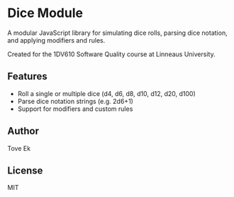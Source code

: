 # Dice Module
A modular JavaScript library for simulating dice rolls, parsing dice notation, and applying modifiers and rules.

Created for the 1DV610 Software Quality course at Linneaus University.

## Features
- Roll a single or multiple dice (d4, d6, d8, d10, d12, d20, d100)
- Parse dice notation strings (e.g. 2d6+1)
- Support for modifiers and custom rules

## Author
Tove Ek

## License
MIT